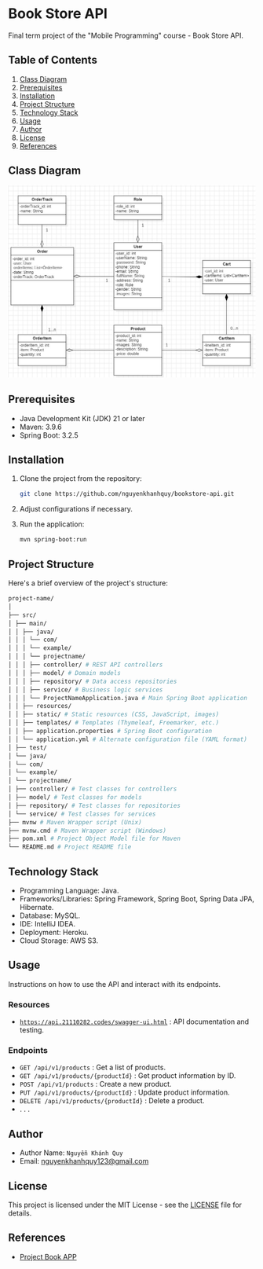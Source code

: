 # Book Store API

Final term project of the "Mobile Programming" course - Book Store API.

## Table of Contents

1. [Class Diagram](#class-diagram)
1. [Prerequisites](#prerequisites)
1. [Installation](#installation)
1. [Project Structure](#project-structure)
1. [Technology Stack](#technology-stack)
1. [Usage](#usage)
1. [Author](#author)
1. [License](#license)
1. [References](#references)

## Class Diagram

![Class Diagram](./assets/class_diagram.jpg)

## Prerequisites

- Java Development Kit (JDK) 21 or later
- Maven: 3.9.6
- Spring Boot: 3.2.5

## Installation

1. Clone the project from the repository:

    ```sh
    git clone https://github.com/nguyenkhanhquy/bookstore-api.git
    ```

2. Adjust configurations if necessary.

3. Run the application:

    ```sh
    mvn spring-boot:run
    ```

## Project Structure

Here's a brief overview of the project's structure:

```sh
project-name/
│
├── src/
│ ├── main/
│ │ ├── java/
│ │ │ └── com/
│ │ │ └── example/
│ │ │ └── projectname/
│ │ │ ├── controller/ # REST API controllers
│ │ │ ├── model/ # Domain models
│ │ │ ├── repository/ # Data access repositories
│ │ │ ├── service/ # Business logic services
│ │ │ └── ProjectNameApplication.java # Main Spring Boot application
│ │ ├── resources/
│ │ ├── static/ # Static resources (CSS, JavaScript, images)
│ │ ├── templates/ # Templates (Thymeleaf, Freemarker, etc.)
│ │ ├── application.properties # Spring Boot configuration
│ │ └── application.yml # Alternate configuration file (YAML format)
│ ├── test/
│ └── java/
│ └── com/
│ └── example/
│ └── projectname/
│ ├── controller/ # Test classes for controllers
│ ├── model/ # Test classes for models
│ ├── repository/ # Test classes for repositories
│ └── service/ # Test classes for services
├── mvnw # Maven Wrapper script (Unix)
├── mvnw.cmd # Maven Wrapper script (Windows)
├── pom.xml # Project Object Model file for Maven
└── README.md # Project README file
```

## Technology Stack

- Programming Language: Java.
- Frameworks/Libraries: Spring Framework, Spring Boot, Spring Data JPA, Hibernate.
- Database: MySQL.
- IDE: IntelliJ IDEA.
- Deployment: Heroku.
- Cloud Storage: AWS S3.

## Usage

Instructions on how to use the API and interact with its endpoints.

### Resources

- [`https://api.21110282.codes/swagger-ui.html`](https://api.21110282.codes/swagger-ui.html) : API documentation and testing.

### Endpoints

- `GET /api/v1/products` : Get a list of products.
- `GET /api/v1/products/{productId}` : Get product information by ID.
- `POST /api/v1/products` : Create a new product.
- `PUT /api/v1/products/{productId}` : Update product information.
- `DELETE /api/v1/products/{productId}` : Delete a product.
- . . .

## Author

- Author Name: `Nguyễn Khánh Quy`
- Email: <nguyenkhanhquy123@gmail.com>

## License

This project is licensed under the MIT License - see the [LICENSE](https://github.com/nguyenkhanhquy/bookstore-api/blob/main/LICENSE) file for details.

## References

- [Project Book APP](https://github.com/nguyenkhanhquy/bookstore-app)
